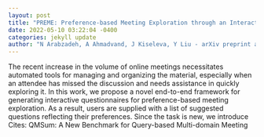 ```yaml
--- 
layout: post 
title: "PREME: Preference-based Meeting Exploration through an Interactive Questionnaire" 
date: 2022-05-10 03:22:04 -0400 
categories: jekyll update 
author: "N Arabzadeh, A Ahmadvand, J Kiseleva, Y Liu - arXiv preprint arXiv , 2022" 
--- 
```

The recent increase in the volume of online meetings necessitates automated tools for managing and organizing the material, especially when an attendee has missed the discussion and needs assistance in quickly exploring it. In this work, we propose a novel end-to-end framework for generating interactive questionnaires for preference-based meeting exploration. As a result, users are supplied with a list of suggested questions reflecting their preferences. Since the task is new, we introduce Cites: QMSum: A New Benchmark for Query-based Multi-domain Meeting